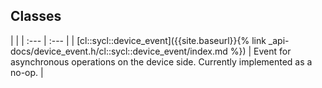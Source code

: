 ---
---
## Classes

   |   |
| :--- | :--- |
| [cl::sycl::device_event]({{site.baseurl}}{% link _api-docs/device_event.h/cl::sycl::device_event/index.md %}) | Event for asynchronous operations on the device side. Currently implemented as a no-op. |

